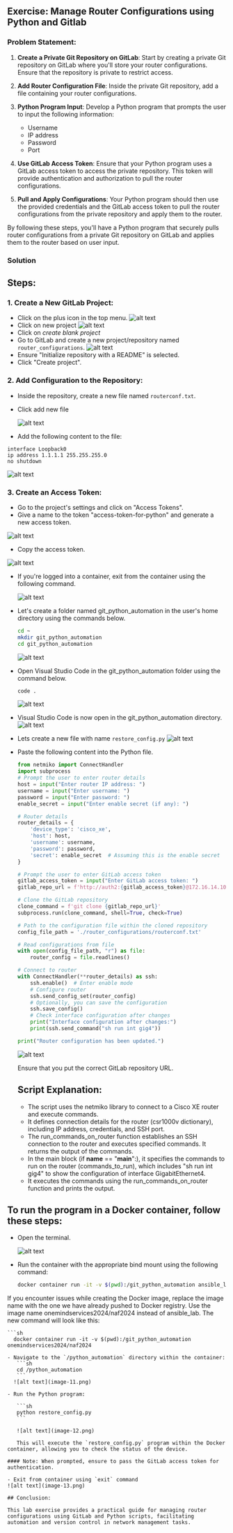 ##  Exercise: Manage Router Configurations using Python and Gitlab
### Problem Statement:
1. **Create a Private Git Repository on GitLab**: Start by creating a private Git repository on GitLab where you'll store your router configurations. Ensure that the repository is private to restrict access.

2. **Add Router Configuration File**: Inside the private Git repository, add a file containing your router configurations.

3. **Python Program Input**: Develop a Python program that prompts the user to input the following information:
   - Username
   - IP address
   - Password
   - Port

4. **Use GitLab Access Token**: Ensure that your Python program uses a GitLab access token to access the private repository. This token will provide authentication and authorization to pull the router configurations.

5. **Pull and Apply Configurations**: Your Python program should then use the provided credentials and the GitLab access token to pull the router configurations from the private repository and apply them to the router.

By following these steps, you'll have a Python program that securely pulls router configurations from a private Git repository on GitLab and applies them to the router based on user input.

### Solution
## Steps:

### 1. Create a New GitLab Project:
- Click on the plus icon in the top menu.
![alt text](image.png)
- Click on new project
![alt text](image-1.png)
- Click on *create blank project*
- Go to GitLab and create a new project/repository named `router_configurations`.
![alt text](image-2.png)
- Ensure "Initialize repository with a README" is selected.
- Click "Create project".

### 2. Add Configuration to the Repository:

- Inside the repository, create a new file named `routerconf.txt`.
- Click add new file
 
  ![alt text](image-3.png)
  
- Add the following content to the file:

```
interface Loopback0
ip address 1.1.1.1 255.255.255.0
no shutdown
```
![alt text](4efebc68-3c66-4b4f-b9da-0ce86f0e6903.png)

### 3. Create an Access Token:

- Go to the project's settings and click on "Access Tokens".
- Give a name to the token "access-token-for-python" and generate a new access token.

![alt text](d9ded552-6e91-4728-a52d-3e9b974c2645.png)

- Copy the access token.

![alt text](a7899266-15d2-4bb1-b856-7cea00faf978.png)

- If you're logged into a container, exit from the container using the following command.

  ![alt text](image-4.png)
  
- Let's create a folder named git_python_automation in the user's home directory using the commands below.
  
   ```sh
   cd ~
   mkdir git_python_automation
   cd git_python_automation
   ```
   ![alt text](image-5.png)

- Open Visual Studio Code in the git_python_automation folder using the command below.
   ```sh
   code .
   ```
   ![alt text](image-6.png)

- Visual Studio Code is now open in the git_python_automation directory.
   ![alt text](image-7.png)

- Lets create a new file with name `restore_config.py`
  ![alt text](image-8.png)

- Paste the following content into the Python file.
   ```python
   from netmiko import ConnectHandler
   import subprocess
   # Prompt the user to enter router details
   host = input("Enter router IP address: ")
   username = input("Enter username: ")
   password = input("Enter password: ")
   enable_secret = input("Enter enable secret (if any): ")
   
   # Router details
   router_details = {
       'device_type': 'cisco_xe',
       'host': host,
       'username': username,
       'password': password,
       'secret': enable_secret  # Assuming this is the enable secret
   }
   
   # Prompt the user to enter GitLab access token
   gitlab_access_token = input("Enter GitLab access token: ")
   gitlab_repo_url = f'http://auth2:{gitlab_access_token}@172.16.14.101/ansible/router_configurations.git'
   
   # Clone the GitLab repository
   clone_command = f'git clone {gitlab_repo_url}'
   subprocess.run(clone_command, shell=True, check=True)
   
   # Path to the configuration file within the cloned repository
   config_file_path = './router_configurations/routerconf.txt'
   
   # Read configurations from file
   with open(config_file_path, "r") as file:
       router_config = file.readlines()
   
   # Connect to router
   with ConnectHandler(**router_details) as ssh:
       ssh.enable()  # Enter enable mode
       # Configure router
       ssh.send_config_set(router_config)
       # Optionally, you can save the configuration
       ssh.save_config()
       # Check interface configuration after changes
       print("Interface configuration after changes:")
       print(ssh.send_command("sh run int gig4"))
   
   print("Router configuration has been updated.")
   ```
   ![alt text](image-9.png)

   Ensure that you put the correct GitLab repository URL.

  ## Script Explanation:

     - The script uses the netmiko library to connect to a Cisco XE router and execute commands.
     - It defines connection details for the router (csr1000v dictionary), including IP address, credentials, and SSH port.
     - The run_commands_on_router function establishes an SSH connection to the router and executes specified commands. It returns the output of the commands.
     - In the main block (if __name__ == "__main__":), it specifies the commands to run on the router (commands_to_run), which includes "sh run int gig4" to show the configuration of interface GigabitEthernet4.
     - It executes the commands using the run_commands_on_router function and prints the output.


## To run the program in a Docker container, follow these steps:

  -  Open the terminal.

     ![alt text](image-10.png)

  -  Run the container with the appropriate bind mount using the following command:

      ```sh
      docker container run -it -v $(pwd):/git_python_automation ansible_lab
      ```
   If you encounter issues while creating the Docker image, replace the image name with the one we have already pushed to Docker registry. Use the image name onemindservices2024/naf2024 instead of ansible_lab. The new command will look like this:
 
    ```sh
      docker container run -it -v $(pwd):/git_python_automation onemindservices2024/naf2024
   ```
   - Navigate to the `/python_automation` directory within the container:
      ```sh
      cd /python_automation
      ```
     ![alt text](image-11.png)
   
   - Run the Python program:
   
      ```sh
      python restore_config.py
      ```
   
      ![alt text](image-12.png)
   
      This will execute the `restore_config.py` program within the Docker container, allowing you to check the status of the device.
   
   #### Note: When prompted, ensure to pass the GitLab access token for authentication.

 - Exit from container using `exit` command
   ![alt text](image-13.png)

## Conclusion:

This lab exercise provides a practical guide for managing router configurations using GitLab and Python scripts, facilitating automation and version control in network management tasks.
